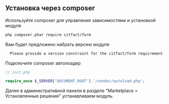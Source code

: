 ## Установка через composer

Используйте composer для управления зависимостями и установкой модуля

``` bash
php composer.phar require citfact/form
```

Вам будет предложено набрать версию модуля

``` bash
  Please provide a version constraint for the citfact/form requirement: dev-master
```

Подключите composer автолоадер 
``` php
// init.php

require_once $_SERVER['DOCUMENT_ROOT'].'/vendor/autoload.php';
```

Далее в административной панели в разделе "Marketplace > Установленные решения" устанавливаем модуль.  
